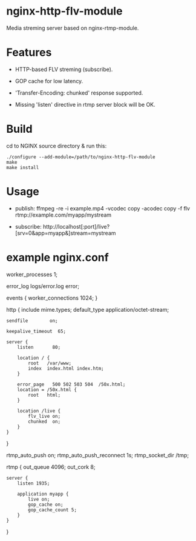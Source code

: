 # nginx-http-flv-module

Media streming server based on nginx-rtmp-module.

# Features

* HTTP-based FLV streming (subscribe).

* GOP cache for low latency.

* 'Transfer-Encoding: chunked' response supported.

* Missing 'listen' directive in rtmp server block will be OK.

# Build

cd to NGINX source directory & run this:

    ./configure --add-module=/path/to/nginx-http-flv-module
    make
    make install

# Usage

* publish: ffmpeg -re -i example.mp4 -vcodec copy -acodec copy -f flv rtmp://example.com/myapp/mystream

* subscribe: http://localhost[:port]/live?[srv=0&app=myapp&]stream=mystream

# example nginx.conf

worker_processes  1;

error_log logs/error.log error;

events {
    worker_connections  1024;
}

http {
    include       mime.types;
    default_type  application/octet-stream;

    sendfile        on;

    keepalive_timeout  65;

    server {
        listen       80;

        location / {
            root   /var/www;
            index  index.html index.htm;
        }

        error_page   500 502 503 504  /50x.html;
        location = /50x.html {
            root   html;
        }

        location /live {
            flv_live on;
            chunked  on;
        }
    }
}

rtmp_auto_push on;
rtmp_auto_push_reconnect 1s;
rtmp_socket_dir /tmp;

rtmp {
    out_queue 4096;
    out_cork  8;

    server {
        listen 1935;

        application myapp {
            live on;
            gop_cache on;
            gop_cache_count 5;
        }
    }
}

